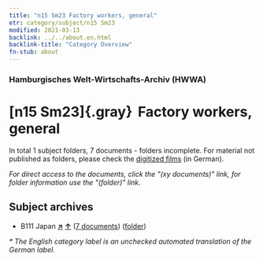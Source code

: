 ```yaml
---
title: "n15 Sm23 Factory workers, general"
etr: category/subject/n15 Sm23
modified: 2021-03-13
backlink: ../../about.en.html
backlink-title: "Category Overview"
fn-stub: about
---
```


### Hamburgisches Welt-Wirtschafts-Archiv (HWWA)
# [n15 Sm23]{.gray}&#8201; Factory workers, general&#160; 





In total 1 subject folders, 7 documents - folders incomplete.
For material not published as folders, please check the [digitized films](/film/h1_sh) (in German).

_For direct access to the documents, click the "(xy documents)" link, for folder information use the "(folder)" link._

## Subject archives


- B111 Japan [**&nearr;**](../../../geo/i/141272/about.en.html "Japan (all folders)") [**&uarr;**](../../../geo/about.en.html#B111 "Country category system") (<a href="https://pm20.zbw.eu/dfgview/sh/141272,145190" title="about: Japan : Factory workers, general" target="_blank">7 documents</a>) ([folder](http://purl.org/pressemappe20/folder/sh/141272,145190))


_* The English category label is an unchecked automated translation of the German label._

